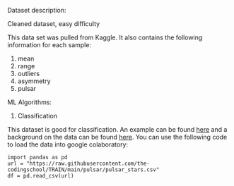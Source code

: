 Dataset description:

Cleaned dataset, easy difficulty

This data set was pulled from Kaggle. It also contains the following information for each sample:
1. mean
2. range
3. outliers
4. asymmetry
5. pulsar


ML Algorithms:
1. Classification

This dataset is good for classification. An example can be found [here](https://towardsdatascience.com/predicting-pulsar-stars-an-imbalanced-classification-task-comparing-bootstrap-resampling-to-smote-8cfbe037b807?gi=8ba89b2d8eae) and a background on the data can be found [here](http://ipta.phys.wvu.edu/files/student-week-2017/IPTA2017_KuoLiu_pulsartiming.pdf).
You can use the following code to load the data into google colaboratory:

```
import pandas as pd
url = "https://raw.githubusercontent.com/the-codingschool/TRAIN/main/pulsar/pulsar_stars.csv"
df = pd.read_csv(url)
```
